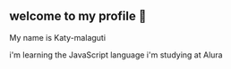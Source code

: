 ## welcome to my profile 👋 


My name is Katy-malaguti

   i'm learning the JavaScript language
   i'm studying at Alura

